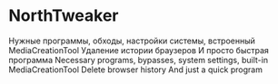 # NorthTweaker
Нужные программы, обходы, настройки системы, встроенный MediaCreationTool Удаление истории браузеров И просто быстрая программа                  Necessary programs, bypasses, system settings, built-in MediaCreationTool Delete browser history And just a quick program
